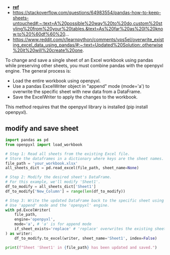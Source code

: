 # **[]()**

- **[ref](https://python.land/data-processing/process-excel-data-in-python-and-pandas#:~:text=Note%20that%20the%20append%20mode,to%20an%20empty%20Excel%20file.)**
- <https://stackoverflow.com/questions/64983554/pandas-how-to-keep-sheets-untouched#:~:text=A%20possible%20way%20to%20do,custom%20styling%20from%20your%20tables.&text=As%20far%20as%20I%20know,to%20%60df%60%20>...
- <https://www.reddit.com/r/learnpython/comments/vps5el/overwrite_existing_excel_data_using_pandas/#:~:text=Updated%20Solution:,otherwise%20it%20will%20create%20one>.

To change and save a single sheet of an Excel workbook using pandas while preserving other sheets, you must combine pandas with the openpyxl engine. The general process is:

- Load the entire workbook using openpyxl.
- Use a pandas ExcelWriter object in "append" mode (mode='a') to overwrite the specific sheet with new data from a DataFrame.
- Save the ExcelWriter to apply the changes to the workbook.

This method requires that the openpyxl library is installed (pip install openpyxl).

## modify and save sheet

```python
import pandas as pd
from openpyxl import load_workbook

# Step 1: Read all sheets from the existing Excel file.
# Store the dataframes in a dictionary where keys are the sheet names.
file_path = 'your_workbook.xlsx'
all_sheets_dict = pd.read_excel(file_path, sheet_name=None)

# Step 2: Modify the desired sheet's DataFrame.
# For this example, we'll modify 'Sheet1'.
df_to_modify = all_sheets_dict['Sheet1']
df_to_modify['New_Column'] = range(len(df_to_modify))

# Step 3: Write the updated DataFrame back to the specific sheet using ExcelWriter.
# Use 'append' mode and the 'openpyxl' engine.
with pd.ExcelWriter(
    file_path,
    engine='openpyxl',
    mode='a', # 'a' is for append mode
    if_sheet_exists='replace' # 'replace' overwrites the existing sheet
) as writer:
    df_to_modify.to_excel(writer, sheet_name='Sheet1', index=False)

print(f"Sheet 'Sheet1' in {file_path} has been updated and saved.")
```
